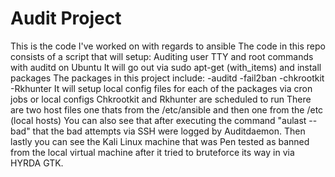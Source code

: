 # Audit Project
This is the code I've worked on with regards to ansible
The code in this repo consists of a script that will setup:
Auditing user TTY and root commands with auditd on Ubuntu
It will go out via sudo apt-get (with_items) and install packages
The packages in this project include:
-auditd
-fail2ban
-chkrootkit
-Rkhunter
It will setup local config files for each of the packages
via cron jobs or local configs
Chkrootkit and Rkhunter are scheduled to run
There are two host files one thats from the /etc/ansible and then one from the /etc (local hosts)
You can also see that after executing the command "aulast --bad" that the bad attempts via SSH were logged by Auditdaemon. 
Then lastly you can see the Kali Linux machine that was Pen tested as banned from the local virtual machine after it tried to bruteforce its way in via HYRDA GTK.
